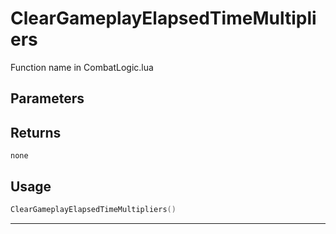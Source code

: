 # ClearGameplayElapsedTimeMultipliers

Function name in CombatLogic.lua

## Parameters

## Returns

`none`

## Usage

```lua
ClearGameplayElapsedTimeMultipliers()
```

---
